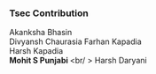 ### Tsec Contribution 
Akanksha Bhasin<br>
Divyansh Chaurasia
Farhan Kapadia<br/>
Harsh Kapadia <br/>
<b>Mohit S Punjabi </b > <br/ >
Harsh Daryani <br/>

